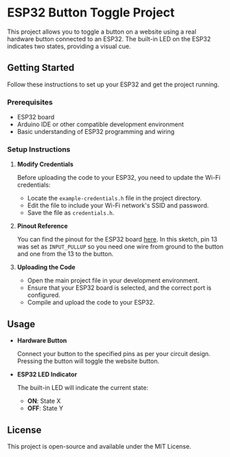 # ESP32 Button Toggle Project

This project allows you to toggle a button on a website using a real hardware button connected to an ESP32. The built-in LED on the ESP32 indicates two states, providing a visual cue.

## Getting Started

Follow these instructions to set up your ESP32 and get the project running.

### Prerequisites

- ESP32 board
- Arduino IDE or other compatible development environment
- Basic understanding of ESP32 programming and wiring

### Setup Instructions

1. **Modify Credentials**

   Before uploading the code to your ESP32, you need to update the Wi-Fi credentials:

   - Locate the `example-credentials.h` file in the project directory.
   - Edit the file to include your Wi-Fi network's SSID and password.
   - Save the file as `credentials.h`.

2. **Pinout Reference**

   You can find the pinout for the ESP32 board [here](https://lastminuteengineers.com/esp32-pinout-reference/). In this sketch, pin 13 was set as `INPUT_PULLUP` so you need one wire from ground to the button and one from the 13 to the button.

3. **Uploading the Code**

   - Open the main project file in your development environment.
   - Ensure that your ESP32 board is selected, and the correct port is configured.
   - Compile and upload the code to your ESP32.

## Usage

- **Hardware Button**

  Connect your button to the specified pins as per your circuit design. Pressing the button will toggle the website button.

- **ESP32 LED Indicator**

  The built-in LED will indicate the current state:
  - **ON**: State X
  - **OFF**: State Y

## License

This project is open-source and available under the MIT License.
